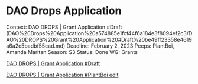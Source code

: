 # DAO Drops Application

Context: DAO DROPS | Grant Application #Draft (DAO%20Drops%20Application%20a574885e1fcf44f6a184e3f8094ef2c3/DAO%20DROPS%20Grant%20Application%20#Draft%20be49ff23358e4619a6a2e5badbf55cad.md) 
Deadline: February 2, 2023
Peeps: PlantBoi, Amanda Maritan
Season: S3
Status: Done
WG: Grants

[DAO DROPS | Grant Application #Draft](DAO%20Drops%20Application%20a574885e1fcf44f6a184e3f8094ef2c3/DAO%20DROPS%20Grant%20Application%20#Draft%20be49ff23358e4619a6a2e5badbf55cad.md)

[DAO DROPS | Grant Application #PlantBoi edit](DAO%20Drops%20Application%20a574885e1fcf44f6a184e3f8094ef2c3/DAO%20DROPS%20Grant%20Application%20#PlantBoi%20edit%2001b300a22cf947fc892eb3a0fb1708a9.md)